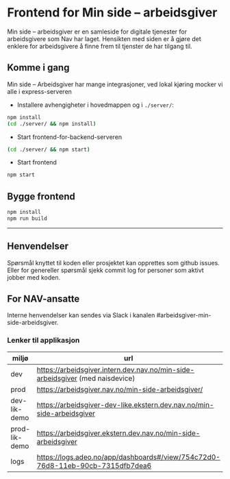 # Frontend for Min side – arbeidsgiver 

Min side – arbeidsgiver er en samleside for digitale tjenester for arbeidsgivere som Nav har laget. Hensikten med siden er å gjøre det enklere for arbeidsgivere å finne frem til tjenster de har tilgang til.

## Komme i gang

Min side – Arbeidsgiver har mange integrasjoner, ved lokal kjøring mocker vi alle i express-serveren

- Installere avhengigheter i hovedmappen og i `./server/`: 
```bash
npm install
(cd ./server/ && npm install)
```
- Start frontend-for-backend-serveren
```bash
(cd ./server/ && npm start)
```
- Start frontend
```bash
npm start
```

## Bygge frontend
```bash
npm install
npm run build
```
---

## Henvendelser
Spørsmål knyttet til koden eller prosjektet kan opprettes som github issues.
Eller for genereller spørsmål sjekk commit log for personer som aktivt jobber med koden.

## For NAV-ansatte

Interne henvendelser kan sendes via Slack i kanalen #arbeidsgiver-min-side-arbeidsgiver.

### Lenker til applikasjon

| miljø         | url                                                                            |
|---------------|--------------------------------------------------------------------------------|
| dev           | https://arbeidsgiver.intern.dev.nav.no/min-side-arbeidsgiver (med naisdevice)  |
| prod          | https://arbeidsgiver.nav.no/min-side-arbeidsgiver/                             |
| dev-lik-demo  | https://arbeidsgiver-dev-like.ekstern.dev.nav.no/min-side-arbeidsgiver         |
| prod-lik-demo | https://arbeidsgiver.ekstern.dev.nav.no/min-side-arbeidsgiver                  |
| logs          | https://logs.adeo.no/app/dashboards#/view/754c72d0-76d8-11eb-90cb-7315dfb7dea6 |
